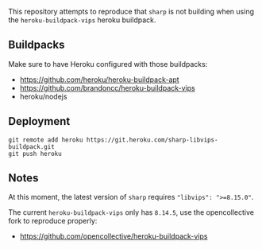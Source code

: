 This repository attempts to reproduce that `sharp` is not building when using the `heroku-buildpack-vips` heroku buildpack.

## Buildpacks

Make sure to have Heroku configured with those buildpacks:

- https://github.com/heroku/heroku-buildpack-apt
- https://github.com/brandoncc/heroku-buildpack-vips
- heroku/nodejs

## Deployment

```
git remote add heroku https://git.heroku.com/sharp-libvips-buildpack.git
git push heroku
```

## Notes

At this moment, the latest version of `sharp` requires `"libvips": ">=8.15.0"`.

The current `heroku-buildpack-vips` only has `8.14.5`, use the opencollective fork to reproduce properly:

- https://github.com/opencollective/heroku-buildpack-vips
